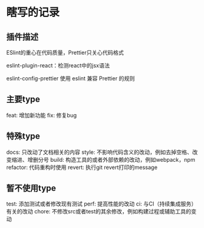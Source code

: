 # 瞎写的记录

## 插件描述

ESlint的重心在代码质量，Prettier只关心代码格式

eslint-plugin-react：检测react中的jsx语法

eslint-config-prettier 使用 eslint 兼容 Prettier 的规则

## 主要type

feat:     增加新功能
fix:      修复bug

## 特殊type

docs:        只改动了文档相关的内容
style:       不影响代码含义的改动，例如去掉空格、改变缩进、增删分号
build:       构造工具的或者外部依赖的改动，例如webpack，npm
refactor:    代码重构时使用
revert:      执行git revert打印的message

## 暂不使用type

test:        添加测试或者修改现有测试
perf:        提高性能的改动
ci:          与CI（持续集成服务）有关的改动
chore:       不修改src或者test的其余修改，例如构建过程或辅助工具的变动
